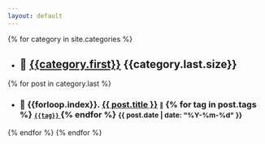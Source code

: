 ```yaml
---
layout: default
---
```

{% for category in site.categories %}
- ## :closed_book: [**{{category.first}}**]({{site.baseurl}}/category/{{category.first}})  {{category.last.size}}
{% for post in category.last %}
  - ### :page_with_curl: {{forloop.index}}. [{{ post.title }}]({{post.url}})  <small><small>:bookmark:</small></small> {% for tag in post.tags %} [<small> `{{tag}}` </small>]({{site.baseurl}}/tag/{{tag}}) {% endfor %}      <small>{{ post.date | date: "%Y-%m-%d" }} </small> 

{% endfor %}
{% endfor %}